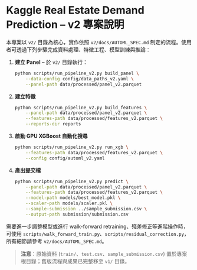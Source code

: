 ﻿# Kaggle Real Estate Demand Prediction – v2 專案說明

本專案以 `v2/` 目錄為核心，實作依照 `v2/docs/AUTOML_SPEC.md` 制定的流程。使用者可透過下列步驟完成資料處理、特徵工程、模型訓練與推論：

1. **建立 Panel** – 於 `v2/` 目錄執行：
   ```bash
   python scripts/run_pipeline_v2.py build_panel \
       --data-config config/data_paths_v2.yaml \
       --panel-path data/processed/panel_v2.parquet
   ```
2. **建立特徵**
   ```bash
   python scripts/run_pipeline_v2.py build_features \
       --panel-path data/processed/panel_v2.parquet \
       --features-path data/processed/features_v2.parquet \
       --reports-dir reports
   ```
3. **啟動 GPU XGBoost 自動化搜尋**
   ```bash
   python scripts/run_pipeline_v2.py run_xgb \
       --features-path data/processed/features_v2.parquet \
       --config config/automl_v2.yaml
   ```
4. **產出提交檔**
   ```bash
   python scripts/run_pipeline_v2.py predict \
       --panel-path data/processed/panel_v2.parquet \
       --features-path data/processed/features_v2.parquet \
       --model-path models/best_model.pkl \
       --scaler-path models/scaler.pkl \
       --sample-submission ../sample_submission.csv \
       --output-path submission/submission.csv
   ```

需要進一步調整模型或進行 walk-forward retraining、殘差修正等進階操作時，可使用 `scripts/walk_forward_train.py`、`scripts/residual_correction.py`，所有細節請參考 `v2/docs/AUTOML_SPEC.md`。

> **注意**：原始資料 (`train/`、`test.csv`、`sample_submission.csv`) 置於專案根目錄；舊版流程與成果已完整移至 `v1/` 目錄。
